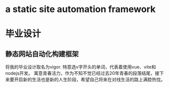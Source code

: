 # a static site automation framework

# 毕业设计
## 静态网站自动化构建框架
将我的毕业设计取名为vigor.
特意选v字开头的单词，代表着使用vue、vite和nodejs开发。
寓意青春活力，作为不知不觉已经过去20年青春的段落结尾，接下来要开启新的生活也是新的人生阶段，希望自己将来在对线生活的路上满腔热忱。